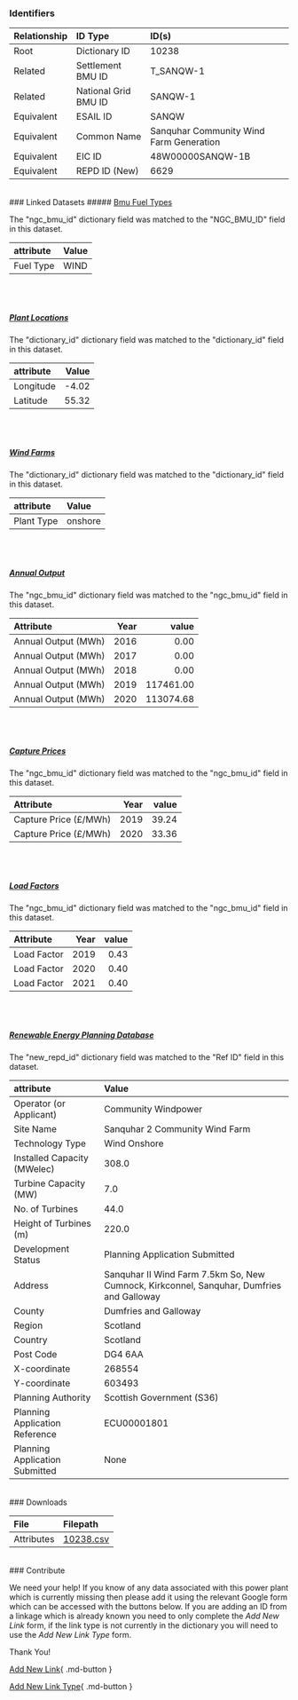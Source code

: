 ### Identifiers

| Relationship   | ID Type              | ID(s)                                   |
|:---------------|:---------------------|:----------------------------------------|
| Root           | Dictionary ID        | 10238                                   |
| Related        | Settlement BMU ID    | T_SANQW-1                               |
| Related        | National Grid BMU ID | SANQW-1                                 |
| Equivalent     | ESAIL ID             | SANQW                                   |
| Equivalent     | Common Name          | Sanquhar Community Wind Farm Generation |
| Equivalent     | EIC ID               | 48W00000SANQW-1B                        |
| Equivalent     | REPD ID (New)        | 6629                                    |

<br>
### Linked Datasets
##### <a href="https://osuked.github.io/Power-Station-Dictionary/datasets/bmu-fuel-types">Bmu Fuel Types</a>



The "ngc_bmu_id" dictionary field was matched to the "NGC_BMU_ID" field in this dataset.

| attribute   | Value   |
|:------------|:--------|
| Fuel Type   | WIND    |

<br><br>
##### <a href="https://osuked.github.io/Power-Station-Dictionary/datasets/plant-locations">Plant Locations</a>



The "dictionary_id" dictionary field was matched to the "dictionary_id" field in this dataset.

| attribute   |   Value |
|:------------|--------:|
| Longitude   |   -4.02 |
| Latitude    |   55.32 |

<br><br>
##### <a href="https://osuked.github.io/Power-Station-Dictionary/datasets/wind-farms">Wind Farms</a>



The "dictionary_id" dictionary field was matched to the "dictionary_id" field in this dataset.

| attribute   | Value   |
|:------------|:--------|
| Plant Type  | onshore |

<br><br>
##### <a href="https://osuked.github.io/Power-Station-Dictionary/datasets/annual-output">Annual Output</a>



The "ngc_bmu_id" dictionary field was matched to the "ngc_bmu_id" field in this dataset.

| Attribute           |   Year |     value |
|:--------------------|-------:|----------:|
| Annual Output (MWh) |   2016 |      0.00 |
| Annual Output (MWh) |   2017 |      0.00 |
| Annual Output (MWh) |   2018 |      0.00 |
| Annual Output (MWh) |   2019 | 117461.00 |
| Annual Output (MWh) |   2020 | 113074.68 |

<br><br>
##### <a href="https://osuked.github.io/Power-Station-Dictionary/datasets/capture-prices">Capture Prices</a>



The "ngc_bmu_id" dictionary field was matched to the "ngc_bmu_id" field in this dataset.

| Attribute             |   Year |   value |
|:----------------------|-------:|--------:|
| Capture Price (£/MWh) |   2019 |   39.24 |
| Capture Price (£/MWh) |   2020 |   33.36 |

<br><br>
##### <a href="https://osuked.github.io/Power-Station-Dictionary/datasets/load-factors">Load Factors</a>



The "ngc_bmu_id" dictionary field was matched to the "ngc_bmu_id" field in this dataset.

| Attribute   |   Year |   value |
|:------------|-------:|--------:|
| Load Factor |   2019 |    0.43 |
| Load Factor |   2020 |    0.40 |
| Load Factor |   2021 |    0.40 |

<br><br>
##### <a href="https://osuked.github.io/Power-Station-Dictionary/datasets/renewable-energy-planning-database">Renewable Energy Planning Database</a>



The "new_repd_id" dictionary field was matched to the "Ref ID" field in this dataset.

| attribute                      | Value                                                                                    |
|:-------------------------------|:-----------------------------------------------------------------------------------------|
| Operator (or Applicant)        | Community Windpower                                                                      |
| Site Name                      | Sanquhar 2 Community Wind Farm                                                           |
| Technology Type                | Wind Onshore                                                                             |
| Installed Capacity (MWelec)    | 308.0                                                                                    |
| Turbine Capacity (MW)          | 7.0                                                                                      |
| No. of Turbines                | 44.0                                                                                     |
| Height of Turbines (m)         | 220.0                                                                                    |
| Development Status             | Planning Application Submitted                                                           |
| Address                        | Sanquhar II Wind Farm 7.5km So, New Cumnock, Kirkconnel, Sanquhar, Dumfries and Galloway |
| County                         | Dumfries and Galloway                                                                    |
| Region                         | Scotland                                                                                 |
| Country                        | Scotland                                                                                 |
| Post Code                      | DG4 6AA                                                                                  |
| X-coordinate                   | 268554                                                                                   |
| Y-coordinate                   | 603493                                                                                   |
| Planning Authority             | Scottish Government (S36)                                                                |
| Planning Application Reference | ECU00001801                                                                              |
| Planning Application Submitted | None                                                                                     |


<br>
### Downloads


| File       | Filepath                                                                              |
|:-----------|:--------------------------------------------------------------------------------------|
| Attributes | [10238.csv](https://osuked.github.io/Power-Station-Dictionary/object_attrs/10238.csv) |


<br>
### Contribute

We need your help! If you know of any data associated with this power plant which is currently missing then please add it using the relevant Google form which can be accessed with the buttons below.  If you are adding an ID from a linkage which is already known you need to only complete the *Add New Link* form, if the link type is not currently in the dictionary you will need to use the *Add New Link Type* form.

Thank You!

[Add New Link](https://docs.google.com/forms/d/e/1FAIpQLSc5jRsQ7NgiLLXbwo9PUdwTQyuqbRwThltG56-o6NVSe7E_nw/viewform?usp=pp_url&entry.251912331=10238){ .md-button }

[Add New Link Type](https://docs.google.com/forms/d/e/1FAIpQLSdQfLmfOR0Vw4Z7gDQAIhBbqIifd1RuSFPKmDQpROhOqjo7ew/viewform?usp=pp_url&entry.2141539628=10238){ .md-button }